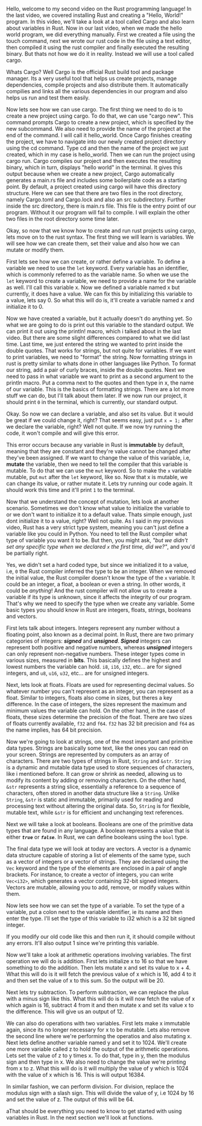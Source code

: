 Hello, welcome to my second video on the Rust programming language! In the last video, we covered installing Rust and creating a "Hello, World!" program. In this video, we'll take a look at a tool called Cargo and also learn about variables in Rust. Now in our last video, when we made the hello world program, we did everything manually. First we created a file using the touch command, next we wrote our rust code in the file using a text editor, then compiled it using the rust compiler and finally executed the resulting binary. But thats not how we do it in reality. Instead we will use a tool called cargo.

Whats Cargo? Well Cargo is the official Rust build tool and package manager. Its a very useful tool that helps us create projects, manage dependencies, compile projects and also distribute them. It automatically compilies and links all the various dependencies in our program and also helps us run and test them easily.

Now lets see how we can use cargo. The first thing we need to do is to create a new project using cargo. To do that, we can use "cargo new". This command prompts Cargo to create a new project, which is specified by the new subcommand. We also need to provide the name of the project at the end of the command. I will call it hello_world. Once Cargo finishes creating the project, we have to navigate into our newly created project directory using the cd command. Type cd and then the name of the project we just created, which in my case is hello_world. Then we can run the project using cargo run. Cargo compiles our project and then executes the resulting binary, which in turn, displays "hello world" in the terminal. It gives this output because when we create a new project, Cargo automatically generates a main.rs file and includes some boilerplate code as a starting point. By default, a project created using cargo will have this directory structure. Here we can see that there are two files in the root directory, namely Cargo.toml and Cargo.lock and also an src subdirectory. Further inside the src directory, there is main.rs file. This file is the entry point of our program. Without it our program will fail to compile. I will explain the other two files in the root directory some time later.

Okay, so now that we know how to create and run rust projects using cargo, lets move on to the rust syntax. The first thing we will learn is variables. We will see how we can create them, set their value and also how we can mutate or modify them.

First lets see how we can create, or rather define a variable. To define a variable we need to use the `let` keyword. Every variable has an identifier, which is commonly referred to as the variable name. So when we use the `let` keyword to create a variable, we need to provide a name for the variable as well. I'll call this variable x. Now we defined a variable named x but currently, it does have a value. We can fix this by initializing this variable to a value, lets say 0. So what this will do is, it'll create a variable named x and initialize it to 0.

Now we have created a variable, but it actually doesn't do anything yet. So what we are going to do is print out this variable to the standard output. We can print it out using the println! macro, which i talked about in the last video. But there are some slight differences compared to what we did last time. Last time, we just entered the string we wanted to print inside the double quotes. That works for strings, but not quite for variables. If we want to print variables, we need to "format" the string. Now formatting strings in rust is pretty similar to whats done in other languages like Python. To format our string, add a pair of curly braces, inside the double quotes. Next we need to pass in what variable we want to print as a second argument to the println macro. Put a comma next to the quotes and then type in x, the name of our variable. This is the basics of formatting strings. There are a lot more stuff we can do, but I'll talk about them later. If we now run our project, it should print `0` in the terminal, which is currently, our standard output. 

Okay. So now we can declare a variable, and also set its value. But it would be great if we could change it, right? That seems easy, just put `x = 1;` after we declare the variable, right? Well not quite. If we now try running the code, it won't compile and will give this error.

This error occurs because any variable in Rust is **immutable** by default, meaning that they are constant and they're value cannot be changed after they've been assigned. If we want to change the value of this variable, i.e, **mutate** the variable, then we need to tell the compiler that this variable is mutable. To do that we can use the `mut` keyword. So to make the `x` variable mutable, put `mut` after the `let` keyword, like so. Now that x is mutable, we can change its value, or rather mutate it. Lets try running our code again. It should work this time and it'll print `1` to the terminal.

Now that we understand the concept of mutation, lets look at another scenario. Sometimes we don't know what value to initialize the variable to or we don't want to initialize it to a default value. Thats simple enough, just dont initialize it to a value, right? Well not quite. As I said in my previous video, Rust has a very strict type system, meaning you can't just define a variable like you could in Python. You need to tell the Rust compiler what type of variable you want it to be. But then, you might ask, *"but we didn't set any specific type when we declared `x` the first time, did we?"*, and you'd be partially right. 

Yes, we didn't set a hard coded type, but since we initialized it to a value, i.e, `0` the Rust compiler inferred the type to be an integer. When we removed the initial value, the Rust compiler doesn't know the type of the `x` variable. It could be an integer, a float, a boolean or even a string. In other words, it could be *anything*! And the rust compiler will not allow us to create a variable if its type is unknown, since it affects the integrity of our program. That's why we need to specify the type when we create any variable. Some basic types you should know in Rust are integers, floats, strings, booleans and vectors.

First lets talk about integers. Integers represent any number without a floating point, also known as a decimal point. In Rust, there are two primary categories of integers: ***signed*** and ***unsigned***. ***Signed*** integers can represent both positive and negative numbers, whereas ***unsigned*** integers can only represent non-negative numbers. These integer types come in various sizes, measured in **bits**. This basically defines the highest and lowest numbers the variable can hold. `i8`, `i16`, `i32`, etc... are for signed integers, and `u8`, `u16`, `u32`, etc... are for unsigned integers.

Next, lets look at floats. Floats are used for representing decimal values. So whatever number you can't represent as an integer, you can represent as a float. Similar to integers, floats also come in sizes, but theres a key difference. In the case of integers, the sizes represent the maximum and minimum values the variable can hold. On the other hand, in the case of floats, these sizes determine the precision of the float. There are two sizes of floats currently available, `f32` and `f64`. `f32` has 32 bit precision and `f64` as the name implies, has 64 bit precision. 

Now we're going to look at strings, one of the most important and primitive data types. Strings are basically some text, like the ones you can read on your screen. Strings are represented by computers as an array of characters. There are two types of strings in Rust, `String` and `&str`. `String` is a dynamic and mutable data type used to store sequences of characters, like i mentioned before. It can grow or shrink as needed, allowing us to modify its content by adding or removing characters. On the other hand, `&str` represents a string slice, essentially a reference to a sequence of characters, often stored in another data structure like a `String`. Unlike `String`, `&str` is static and immutable, primarily used for reading and processing text without altering the original data. So, `String` is for flexible, mutable text, while `&str` is for efficient and unchanging text references.

Next we will take a look at booleans. Booleans are one of the primitive data types that are found in any language. A boolean represents a value that is either ***`true`*** or ***`false`***. In Rust, we can define booleans using the `bool` type.

The final data type we will look at today are vectors. A vector is a dynamic data structure capable of storing a list of elements of the same type, such as a vector of integers or a vector of strings. They are declared using the `Vec` keyword and the type of the elements are enclosed in a pair of angle brackets. For instance, to create a vector of integers, you can write `Vec<i32>`, which generates a vector containing 32-bit signed integers. Vectors are mutable, allowing you to add, remove, or modify values within them.
 
Now lets see how we can set the type of a variable. To set the type of a variable, put a colon next to the variable identifier, ie its name and then enter the type. I'll set the type of this variable to i32 which is a 32 bit signed integer.

If you modify our old code like this and then run it, it should compile without any errors. It'll also output 1 since we're printing this variable. 

Now we'll take a look at arithmetic operations involving variables. The first operation we will do is addition. First lets initialize x to 16 so that we have something to do the addition. Then lets mutate x and set its value to x + 4. What this will do is it will fetch the previous value of x which is 16, add 4 to it and then set the value of x to this sum. So the output will be 20.

Next lets try subtraction. To perform subtraction, we can replace the plus with a minus sign like this. What this will do is it will now fetch the value of x which again is 16, subtract 4 from it and then mutate x and set its value x to the difference. This will give us an output of 12.

We can also do operations with two variables. First lets make x immutable again, since its no longer necessary for x to be mutable. Lets also remove the second line where we're performing the operatios and also mutating x. Next lets define another variable named y and set it to 1024. We'll create one more variable called z to hold the output of the arithmetic operations. Lets set the value of z to y times x. To do that, type in y, then the modulus sign and then type in x. We also need to change the value we're printing from x to z. What this will do is it will multiply the value of y which is 1024 with the value of x which is 16. This is will output 16384.

In similar fashion, we can perform division. For division, replace the modulus sign with a slash sign. This will divide the value of y, i.e 1024 by 16 and set the value of z. The output of this will be 64.

aThat should be everything you need to know to get started with using variables in Rust. In the next section we'll look at functions.